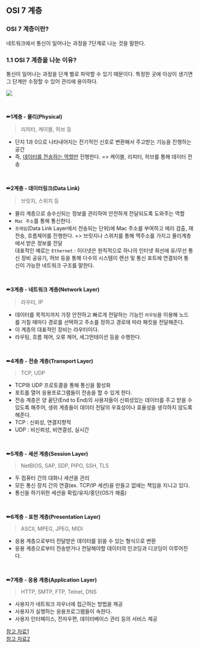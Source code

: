 ## OSI 7 계층

### OSI 7 계층이란?

네트워크에서 통신이 일어나는 과정을 7단계로 나눈 것을 말한다.

### 1.1 OSI 7 계층을 나눈 이유?

통신이 일어나는 과정을 단계 별로 파악할 수 있기 때문이다. 특정한 곳에 이상이 생기면 그 단계만 수정할 수 있어 관리에 용이하다.

![](https://user-images.githubusercontent.com/83829352/266430084-6143ab08-72f2-45ca-b539-c872b87dadca.jpg)

<br/>

**✏1계층 - 물리(Physical)**

> 리피터, 케이블, 허브 등

- 단지 1과 0으로 나타내어지는 전기적인 신호로 변환해서 주고받는 기능을 진행하는 공간<br/>
- 즉, <U>데이터를 전송하는 역할만</U> 진행한다.
  => 케이블, 리피터, 허브를 통해 데이터 전송

<br/>

**✏2계층 - 데이터링크(Data Link)**

> 브릿지, 스위치 등

- 물리 계층으로 송수신되는 정보를 관리하여 안전하게 전달되도록 도와주는 역할
- `Mac 주소`를 통해 통신한다.
- `프레임`(Data Link Layer에서 전송되는 단위)에 Mac 주소를 부여하고 에러 검출, 재전송, 흐름제어를 진행한다.
  => 브릿지나 스위치를 통해 맥주소를 가지고 물리계층에서 받은 정보를 전달<br/>
  대표적인 예로는
  `Ethernet` : 이더넷은 원칙적으로 하나의 인터넷 회선에 유/무선 통신 장비 공유기, 허브 등을 통해 다수의 시스템이 랜선 및 통신 포트에 연결되어 통신이 가능한 네트워크 구조를 말한다.

<br/>

**✏3계층 - 네트워크 계층(Network Layer)**

> 라우터, IP

- 데이터를 목적지까지 가장 안전하고 빠르게 전달하는 기능인 `라우팅`을 이용해 노드를 거칠 때마다 경로를 선택하고 주소를 정하고 경로에 따라 패킷을 전달해준다.
- 이 계층의 대표적인 장비는 라우터이다.
- 라우팅, 흐름 제어, 오류 제어, 세그먼테이션 등을 수행한다.

<br/>

**✏4계층 - 전송 계층(Transport Layer)**

> TCP, UDP

- TCP와 UDP 프로토콜을 통해 통신을 활성화
- 포트를 열어 응용프로그램들이 전송을 할 수 있게 한다.
- 전송 계층은 양 끝단(End to End)의 사용자들이 신뢰성있는 데이터를 주고 받을 수 있도록 해주어, 생위 계층들이 데이터 전달의 우효성이나 효율성을 생각하지 않도록 해준다.
- TCP : 신뢰성, 연결지향적
- UDP : 비신뢰성, 비연결성, 실시간

<br/>

**✏5계층 - 세션 계층(Session Layer)**

> NetBIOS, SAP, SDP, PIPO, SSH, TLS

- 두 컴퓨터 간의 대화나 세션을 관리
- 모든 통신 장치 간의 연결(ex. TCP/IP 세션)을 만들고 없애는 책임을 지니고 있다.
- 통신을 하기위한 세션을 확립/유지/중단(OS가 해줌)

<br/>

**✏6계층 - 표현 계층(Presentation Layer)**

> ASCII, MPEG, JPEG, MIDI

- 응용 계층으로부터 전달받은 데이터를 읽을 수 있는 형식으로 변환
- 응용 계층으로부터 전송받거나 전달해야할 데이터의 인코딩과 디코딩이 이루어진다.

<br/>

**✏7계층 - 응용 계층(Application Layer)**

> HTTP, SMTP, FTP, Telnet, DNS

- 사용자가 네트워크 자우너에 접근하는 방법을 제공
- 사용자가 실행하는 응용프로그램들이 속한다.
- 사용자 인터페이스, 전자우편, 데이터베이스 관리 등의 서비스 제공

[참고 자료1](https://shlee0882.tistory.com/110)
<br/>
[참고 자료2](https://sean.tistory.com/22)
